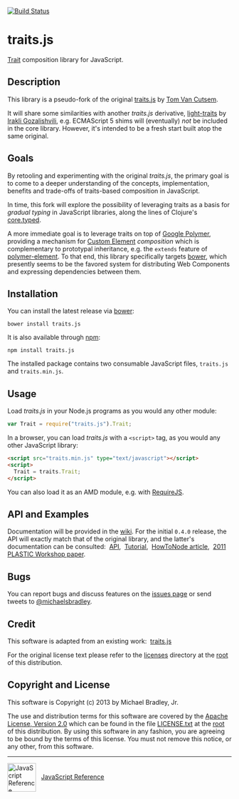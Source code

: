 [![Build Status](https://secure.travis-ci.org/michaelsbradleyjr/traits.js.png?branch=master)](https://travis-ci.org/michaelsbradleyjr/traits.js)

# traits.js

[Trait](https://en.wikipedia.org/wiki/Trait_(computer_programming)) composition library for JavaScript.

## Description

This library is a pseudo-fork of the original [traits.js](http://soft.vub.ac.be/~tvcutsem/traitsjs/) by [Tom Van Cutsem](http://soft.vub.ac.be/soft/members/tomvancutsem).

It will share some similarities with another *traits.js* derivative, [light-traits](https://github.com/Gozala/light-traits/) by [Irakli Gozalishvili](https://github.com/Gozala), e.g. ECMAScript 5 shims will (eventually) *not* be included in the core library. However, it's intended to be a fresh start built atop the same original.

## Goals

By retooling and experimenting with the original *traits.js*, the primary goal is to come to a deeper understanding of the concepts, implementation, benefits and trade-offs of traits-based composition in JavaScript.

In time, this fork will explore the possibility of leveraging traits as a basis for *gradual typing* in JavaScript libraries, along the lines of Clojure's [core.typed](https://github.com/clojure/core.typed).

A more immediate goal is to leverage traits on top of [Google Polymer](http://www.polymer-project.org/), providing a mechanism for [Custom Element](http://www.w3.org/TR/custom-elements/) *composition* which is complementary to prototypal inheritance, e.g. the `extends` feature of [polymer-element](http://www.polymer-project.org/polymer.html). To that end, this library specifically targets [bower](http://bower.io/), which presently seems to be the favored system for distributing Web Components and expressing dependencies between them.

## Installation

You can install the latest release via [bower](http://bower.io/):

```shell
bower install traits.js
```

It is also available through [npm](https://npmjs.org/package/traits.js):

```shell
npm install traits.js
```

The installed package contains two consumable JavaScript files, `traits.js` and `traits.min.js`.

## Usage

Load *traits.js* in your Node.js programs as you would any other module:

```javascript
var Trait = require("traits.js").Trait;
```

In a browser, you can load *traits.js* with a `<script>` tag, as you would any other JavaScript library:

```html
<script src="traits.min.js" type="text/javascript"></script>
<script>
  Trait = traits.Trait;
</script>
```

You can also load it as an AMD module, e.g. with [RequireJS](http://requirejs.org/).

## API and Examples

Documentation will be provided in the [wiki](https://github.com/michaelsbradleyjr/traits.js/wiki). For the initial `0.4.0` release, the API will exactly match that of the original library, and the latter's documentation can be consulted: &nbsp;[API](http://soft.vub.ac.be/~tvcutsem/traitsjs/api.html), &nbsp;[Tutorial](http://soft.vub.ac.be/~tvcutsem/traitsjs/tutorial.html), &nbsp;[HowToNode article](http://howtonode.org/traitsjs), &nbsp;[2011 PLASTIC Workshop paper](http://es-lab.googlecode.com/files/traitsJS_PLASTIC2011_final.pdf).

## Bugs

You can report bugs and discuss features on the [issues page](http://github.com/michaelsbradleyjr/traits.js/issues) or send tweets to [@michaelsbradley](https://twitter.com/michaelsbradley).

## Credit

This software is adapted from an existing work: &nbsp;[traits.js](http://soft.vub.ac.be/~tvcutsem/traitsjs/)

For the original license text please refer to the [licenses](https://github.com/michaelsbradleyjr/traits.js/tree/master/licenses) directory at the [root](https://github.com/michaelsbradleyjr/traits.js/tree/master/) of this distribution.

## Copyright and License

This software is Copyright (c) 2013 by Michael Bradley, Jr.

The use and distribution terms for this software are covered by the [Apache License, Version 2.0](http://www.apache.org/licenses/LICENSE-2.0) which can be found in the file [LICENSE.txt](http://michaelsbradleyjr.github.io/traits.js/LICENSE.txt) at the [root](https://github.com/michaelsbradleyjr/traits.js/tree/master/) of this distribution. By using this software in any fashion, you are agreeing to be bound by the terms of this license. You must not remove this notice, or any other, from this software.

---------------------------------------

<div align="left">
  <a href="https://developer.mozilla.org/en-US/docs/JavaScript/Reference" title="JavaScript Reference"><img src="http://upload.wikimedia.org/wikipedia/en/d/d6/Mozilla_Developer_Network.png" alt="JavaScript Reference" width="64" heigh="73" align="center"/></a>&nbsp;&nbsp;&nbsp;<a href="https://developer.mozilla.org/en-US/docs/JavaScript/Reference">JavaScript Reference</a>
</div>
